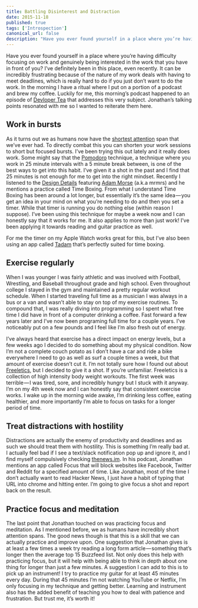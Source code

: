 ```yaml
---
title: Battling Disinterest and Distraction
date: 2015-11-18
published: true
tags: ['Introspection']
canonical_url: false
description: "Have you ever found yourself in a place where you’re having difficulty focusing on work and genuinely being interested in the work that you have in front of you?"
---
```


Have you ever found yourself in a place where you’re having difficulty focusing on work and genuinely being interested in the work that you have in front of you? I’ve definitely been in this place, even recently. It can be incredibly frustrating because of the nature of my work deals with having to meet deadlines, which is really hard to do if you just don’t want to do the work. In the morning I have a ritual where I put on a portion of a podcast and brew my coffee. Luckily for me, this morning’s podcast happened to an episode of [Devloper Tea](http://spec.fm/podcasts/developer-tea/17018) that addresses this very subject. Jonathan’s talking points resonated with me so I wanted to reiterate them here.

## Work in bursts

As it turns out we as humans now have the [shortest attention](https://www.google.com/webhp?sourceid=chrome-instant&ion=1&espv=2&ie=UTF-8#q=human%20attention%20span%202015) span that we’ve ever had. To directly combat this you can shorten your work sessions to short but focused bursts. I’ve been trying this out lately and it really does work. Some might say that the [Pomodoro](http://pomodorotechnique.com/) technique, a technique where you work in 25 minute intervals with a 5 minute break between, is one of the best ways to get into this habit. I’ve given it a shot in the past and I find that 25 minutes is not enough for me to get into the right mindset. Recently I listened to the [Design Details](http://spec.fm/podcasts/design-details/16190) featuring [Adam Morse](http://mrmrs.cc/) (a.k.a mrmrs) and he mentions a practice called Time Boxing. From what I understand Time Boxing has been around a lot longer, but essentially it’s the same idea — you get an idea in your mind on what you’re needing to do and then you set a timer. While that timer is running you do nothing else (within reason I suppose). I’ve been using this technique for maybe a week now and I can honestly say that it works for me. It also applies to more than just work! I’ve been applying it towards reading and guitar practice as well.

For me the timer on my Apple Watch works great for this, but I’ve also been using an app called [Tadam](http://tadamapp.com/) that’s perfectly suited for time boxing.

## Exercise regularly

When I was younger I was fairly athletic and was involved with Football, Wrestling, and Baseball throughout grade and high school. Even throughout college I stayed in the gym and maintained a pretty regular workout schedule. When I started traveling full time as a musician I was always in a bus or a van and wasn’t able to stay on top of my exercise routines. To compound that, I was really diving into programming so I spent what free time I did have in front of a computer drinking a coffee. Fast forward a few years later and I’ve now been programing full time for a couple years. I’ve noticeably put on a few pounds and I feel like I’m also fresh out of energy.

I’ve always heard that exercise has a direct impact on energy levels, but a few weeks ago I decided to do something about my physical condition. Now I’m not a complete couch potato as I don’t have a car and ride a bike everywhere I need to go as well as surf a couple times a week, but that amount of exercise doesn’t cut it. I’m not totally sure how I found out about [Freeletics](https://www.freeletics.com/en/), but I decided to give it a shot. If you’re unfamiliar. Freeletics is a collection of high intensity body weight workouts. The first week was terrible — I was tired, sore, and incredibly hungry but I stuck with it anyway. I’m on my 4th week now and I can honestly say that consistent exercise works. I wake up in the morning wide awake, I’m drinking less coffee, eating healthier, and more importantly I’m able to focus on tasks for a longer period of time.

## Treat distractions with hostility

Distractions are actually the enemy of productivity and deadlines and as such we should treat them with hostility. This is something I’m really bad at. I actually feel bad if I see a text/slack notification pop up and ignore it, and I find myself compulsively checking [thenews.im](https://thenews.im). In his podcast, Jonathan mentions an app called Focus that will block websites like Facebook, Twitter and Reddit for a specified amount of time. Like Jonathan, most of the time I don’t actually want to read Hacker News, I just have a habit of typing that URL into chrome and hitting enter. I’m going to give focus a shot and report back on the result.

## Practice focus and meditation

The last point that Jonathan touched on was practicing focus and meditation. As I mentioned before, we as humans have incredibly short attention spans. The good news though is that this is a skill that we can actually practice and improve upon. One suggestion that Jonathan gives is at least a few times a week try reading a long form article — something that’s longer then the average top 15 Buzzfeed list. Not only does this help with practicing focus, but it will help with being able to think in depth about one thing for longer than just a few minutes. A suggestion I can add to this is to pick up an instrument! I try to practice my guitar for at least 45 minutes every day. During that 45 minutes I’m not watching YouTube or Netflix, I’m only focusing in my technique and getting better. Learning and instrument also has the added benefit of teaching you how to deal with patience and frustration. But trust me, it’s worth it!
